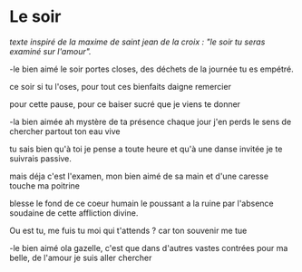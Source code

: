 # Le soir

*texte inspiré de la maxime de saint jean de la croix : "le soir tu seras examiné sur l'amour".*

-le bien aimé
le soir portes closes,
des déchets de la journée
tu es empétré.

ce soir si tu l'oses, 
pour tout ces bienfaits
daigne remercier

pour cette pause,
pour ce baiser sucré
que je viens te donner

-la bien aimée
ah mystère de ta présence
chaque jour j'en perds le sens
de chercher partout ton eau vive

tu sais bien qu'à toi je pense
a toute heure et qu'à une danse
invitée je te suivrais passive.

mais déja c'est l'examen,
mon bien aimé de sa main
et d'une caresse touche ma poitrine

blesse le fond de ce coeur humain
le poussant a la ruine
par l'absence soudaine de cette affliction divine.

Ou est tu, me fuis tu 
moi qui t'attends ?
car ton souvenir me tue

-le bien aimé
ola gazelle,
c'est que dans d'autres vastes contrées
pour ma belle, de l'amour je suis aller chercher
